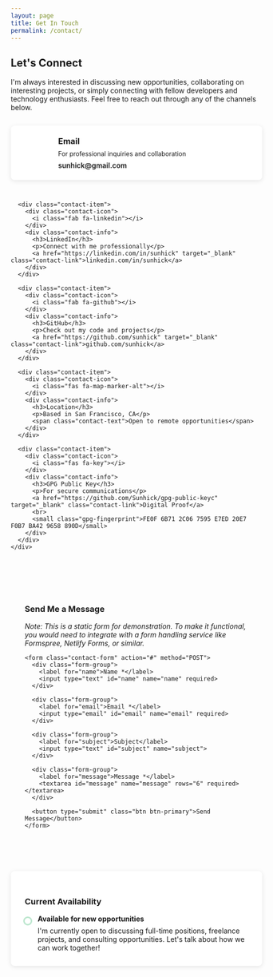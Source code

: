 ```yaml
---
layout: page
title: Get In Touch
permalink: /contact/
---
```


<div class="contact-section">
  <h2>Let's Connect</h2>
  <p>I'm always interested in discussing new opportunities, collaborating on interesting projects, or simply connecting with fellow developers and technology enthusiasts. Feel free to reach out through any of the channels below.</p>

  <div class="contact-methods">
    <div class="contact-grid">
      <div class="contact-item">
        <div class="contact-icon">
          <i class="fas fa-envelope"></i>
        </div>
        <div class="contact-info">
          <h3>Email</h3>
          <p>For professional inquiries and collaboration</p>
          <a href="mailto:sunhick@gmail.com" class="contact-link">sunhick@gmail.com</a>
        </div>
      </div>

      <div class="contact-item">
        <div class="contact-icon">
          <i class="fab fa-linkedin"></i>
        </div>
        <div class="contact-info">
          <h3>LinkedIn</h3>
          <p>Connect with me professionally</p>
          <a href="https://linkedin.com/in/sunhick" target="_blank" class="contact-link">linkedin.com/in/sunhick</a>
        </div>
      </div>

      <div class="contact-item">
        <div class="contact-icon">
          <i class="fab fa-github"></i>
        </div>
        <div class="contact-info">
          <h3>GitHub</h3>
          <p>Check out my code and projects</p>
          <a href="https://github.com/sunhick" target="_blank" class="contact-link">github.com/sunhick</a>
        </div>
      </div>

      <div class="contact-item">
        <div class="contact-icon">
          <i class="fas fa-map-marker-alt"></i>
        </div>
        <div class="contact-info">
          <h3>Location</h3>
          <p>Based in San Francisco, CA</p>
          <span class="contact-text">Open to remote opportunities</span>
        </div>
      </div>

      <div class="contact-item">
        <div class="contact-icon">
          <i class="fas fa-key"></i>
        </div>
        <div class="contact-info">
          <h3>GPG Public Key</h3>
          <p>For secure communications</p>
          <a href="https://github.com/Sunhick/gpg-public-keyc" target="_blank" class="contact-link">Digital Proof</a>
          <br>
          <small class="gpg-fingerprint">FE0F 6B71 2C06 7595 E7ED 20E7 F0B7 BA42 9658 890D</small>
        </div>
      </div>
    </div>
  </div>

  <div class="contact-form-section">
    <h3>Send Me a Message</h3>
    <p><em>Note: This is a static form for demonstration. To make it functional, you would need to integrate with a form handling service like Formspree, Netlify Forms, or similar.</em></p>

    <form class="contact-form" action="#" method="POST">
      <div class="form-group">
        <label for="name">Name *</label>
        <input type="text" id="name" name="name" required>
      </div>

      <div class="form-group">
        <label for="email">Email *</label>
        <input type="email" id="email" name="email" required>
      </div>

      <div class="form-group">
        <label for="subject">Subject</label>
        <input type="text" id="subject" name="subject">
      </div>

      <div class="form-group">
        <label for="message">Message *</label>
        <textarea id="message" name="message" rows="6" required></textarea>
      </div>

      <button type="submit" class="btn btn-primary">Send Message</button>
    </form>
  </div>

  <div class="availability-section">
    <h3>Current Availability</h3>
    <div class="availability-status">
      <div class="status-indicator available"></div>
      <div class="status-text">
        <strong>Available for new opportunities</strong>
        <p>I'm currently open to discussing full-time positions, freelance projects, and consulting opportunities. Let's talk about how we can work together!</p>
      </div>
    </div>
  </div>
</div>

<style>
.contact-section {
  max-width: 800px;
  margin: 0 auto;
}

.contact-grid {
  display: grid;
  grid-template-columns: repeat(auto-fit, minmax(250px, 1fr));
  gap: 2em;
  margin: 2em 0;
}

.contact-item {
  display: flex;
  align-items: flex-start;
  gap: 1em;
  padding: 1.5em;
  background: white;
  border-radius: 8px;
  box-shadow: 0 2px 10px rgba(0,0,0,0.1);
  transition: transform 0.3s ease, box-shadow 0.3s ease;
}

.contact-item:hover {
  transform: translateY(-2px);
  box-shadow: 0 4px 20px rgba(0,0,0,0.15);
}

.contact-icon {
  font-size: 2em;
  color: var(--secondary-color);
  min-width: 60px;
  text-align: center;
}

.contact-info h3 {
  margin: 0 0 0.5em 0;
  color: var(--primary-color);
}

.contact-info p {
  margin: 0 0 0.5em 0;
  color: var(--dark-gray);
  font-size: 0.9em;
}

.contact-link {
  color: var(--secondary-color);
  text-decoration: none;
  font-weight: 600;
}

.contact-link:hover {
  color: var(--primary-color);
  text-decoration: underline;
}

.contact-text {
  color: var(--dark-gray);
  font-size: 0.9em;
}

.contact-form-section {
  margin: 3em 0;
  padding: 2em;
  background: var(--light-gray);
  border-radius: 8px;
}

.contact-form {
  max-width: 600px;
  margin: 0 auto;
}

.form-group {
  margin-bottom: 1.5em;
}

.form-group label {
  display: block;
  margin-bottom: 0.5em;
  font-weight: 600;
  color: var(--primary-color);
}

.form-group input,
.form-group textarea {
  width: 100%;
  padding: 0.75em;
  border: 2px solid #ddd;
  border-radius: 4px;
  font-size: 1em;
  transition: border-color 0.3s ease;
}

.form-group input:focus,
.form-group textarea:focus {
  outline: none;
  border-color: var(--secondary-color);
}

.btn {
  background: var(--secondary-color);
  color: white;
  padding: 0.75em 2em;
  border: none;
  border-radius: 4px;
  font-size: 1em;
  font-weight: 600;
  cursor: pointer;
  transition: background 0.3s ease;
}

.btn:hover {
  background: var(--primary-color);
}

.availability-section {
  margin: 3em 0;
  padding: 2em;
  background: white;
  border-radius: 8px;
  box-shadow: 0 2px 10px rgba(0,0,0,0.1);
}

.availability-status {
  display: flex;
  align-items: flex-start;
  gap: 1em;
}

.status-indicator {
  width: 12px;
  height: 12px;
  border-radius: 50%;
  margin-top: 0.5em;
  flex-shrink: 0;
}

.status-indicator.available {
  background: var(--success-color);
  box-shadow: 0 0 0 3px rgba(39, 174, 96, 0.3);
}

.status-text strong {
  color: var(--primary-color);
  display: block;
  margin-bottom: 0.5em;
}

.status-text p {
  color: var(--dark-gray);
  margin: 0;
}

.gpg-fingerprint {
  font-family: 'Courier New', monospace;
  font-size: 0.8em;
  color: var(--dark-gray);
  background: #f5f5f5;
  padding: 0.25em 0.5em;
  border-radius: 3px;
  margin-top: 0.5em;
  display: inline-block;
}

@media (max-width: 768px) {
  .contact-grid {
    grid-template-columns: 1fr;
    gap: 1.5em;
  }

  .contact-item {
    flex-direction: column;
    text-align: center;
  }

  .availability-status {
    flex-direction: column;
    text-align: center;
  }

  .status-indicator {
    align-self: center;
    margin-top: 0;
    margin-bottom: 1em;
  }
}
</style>
